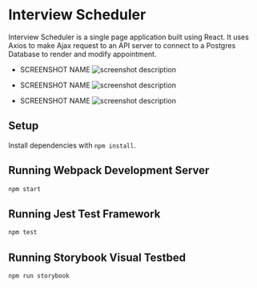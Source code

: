 # Interview Scheduler

Interview Scheduler is a single page application built using React. It uses Axios to make Ajax request to an API server to connect to a Postgres Database to render and modify appointment. 

- SCREENSHOT NAME
![screenshot description](url)

- SCREENSHOT NAME
![screenshot description](url)

- SCREENSHOT NAME
![screenshot description](url)


## Setup

Install dependencies with `npm install`.

## Running Webpack Development Server

```sh
npm start
```

## Running Jest Test Framework

```sh
npm test
```

## Running Storybook Visual Testbed

```sh
npm run storybook
```
